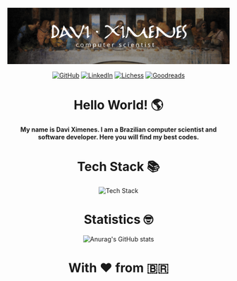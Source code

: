 ![Banner](img/banner.jpg)

<div align="center">
<div align="center">

[![GitHub](https://img.shields.io/badge/GitHub-181717.svg?style=for-the-badge&logo=GitHub&logoColor=white)](https://github.com/davixmns)
[![LinkedIn](https://img.shields.io/badge/LinkedIn-0A66C2.svg?style=for-the-badge&logo=LinkedIn&logoColor=white)](https://linkedin.com/in/davi-ximenes-93314a20b)
[![Lichess](https://img.shields.io/badge/Lichess-000000.svg?style=for-the-badge&logo=Lichess&logoColor=white)](https://lichess.org/@/anon007)
[![Goodreads](https://img.shields.io/badge/Goodreads-F3F1EA?style=for-the-badge&logo=goodreads&logoColor=372213)](https://www.goodreads.com/user/show/159447401-muhammad-faizan)

</div>

# Hello World! 🌎

**My name is Davi Ximenes. I am a Brazilian computer scientist and software developer. Here you will find my best codes.**

# Tech Stack 📚

![Tech Stack](https://skillicons.dev/icons?i=cpp,java,python,nodejs,javascript,html,css,tailwind,react,next,vite,sequelize,prisma,mysql,postgres,mongo,docker,bash,git,github,gitlab,vscode,postman,linux,arduino,figma,ps&perline=10)

# Statistics 🤓

![Anurag's GitHub stats](https://github-readme-stats.vercel.app/api?username=davixmns&show_icons=true&theme=ambient_gradient)

<div align="center">

# With ❤️ from 🇧🇷

</div>

</div>
